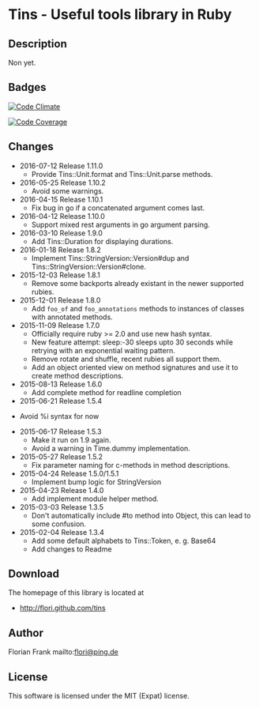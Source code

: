 # Tins - Useful tools library in Ruby

## Description

Non yet.

## Badges

[![Code Climate](https://codeclimate.com/github/flori/tins.png)](https://codeclimate.com/github/flori/tins)

[![Code Coverage](https://codeclimate.com/github/flori/tins/coverage.png)](https://codeclimate.com/github/flori/tins)

## Changes

* 2016-07-12 Release 1.11.0
  - Provide Tins::Unit.format and Tins::Unit.parse methods.
* 2016-05-25 Release 1.10.2
  - Avoid some warnings.
* 2016-04-15 Release 1.10.1
  - Fix bug in go if a concatenated argument comes last.
* 2016-04-12 Release 1.10.0
  - Support mixed rest arguments in go argument parsing.
* 2016-03-10 Release 1.9.0
  - Add Tins::Duration for displaying durations.
* 2016-01-18 Release 1.8.2
  - Implement Tins::StringVersion::Version#dup and
    Tins::StringVersion::Version#clone.
* 2015-12-03 Release 1.8.1
  - Remove some backports already existant in the newer supported rubies.
* 2015-12-01 Release 1.8.0
  - Add `foo_of` and `foo_annotations` methods to instances of classes with
    annotated methods.
* 2015-11-09 Release 1.7.0
  - Officially require ruby >= 2.0 and use new hash syntax.
  - New feature attempt: sleep:-30 sleeps upto 30 seconds while retrying with
    an exponential waiting pattern.
  - Remove rotate and shuffle, recent rubies all support them.
  - Add an object oriented view on method signatures and use it to create
    method descriptions.
* 2015-08-13 Release 1.6.0
  - Add complete method for readline completion
* 2015-06-21 Release 1.5.4
 - Avoid %i syntax for now
* 2015-06-17 Release 1.5.3
  - Make it run on 1.9 again.
  - Avoid a warning in Time.dummy implementation.
* 2015-05-27 Release 1.5.2
  - Fix parameter naming for c-methods in method descriptions.
* 2015-04-24 Release 1.5.0/1.5.1
  - Implement bump logic for StringVersion
* 2015-04-23 Release 1.4.0
  - Add implement module helper method.
* 2015-03-03 Release 1.3.5
  - Don't automatically include #to method into Object, this can lead to some
    confusion.
* 2015-02-04 Release 1.3.4
  - Add some default alphabets to Tins::Token, e. g. Base64
  - Add changes to Readme

## Download

The homepage of this library is located at

* http://flori.github.com/tins

## Author

Florian Frank mailto:flori@ping.de

## License

This software is licensed under the MIT (Expat) license.
